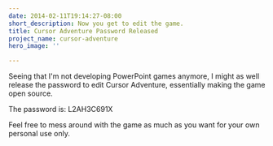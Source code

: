 ```yaml
---
date: 2014-02-11T19:14:27-08:00
short_description: Now you get to edit the game.
title: Cursor Adventure Password Released
project_name: cursor-adventure
hero_image: ''

---
```

Seeing that I'm not developing PowerPoint games anymore, I might as well release the password to edit Cursor Adventure, essentially making the game open source.

The password is: L2AH3C691X

Feel free to mess around with the game as much as you want for your own personal use only.